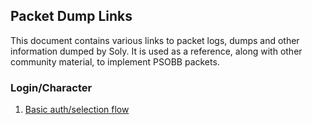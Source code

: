 ## Packet Dump Links

This document contains various links to packet logs, dumps and other information dumped by Soly. It is used as a reference, along with other community material, to implement PSOBB packets.

### Login/Character

1. [Basic auth/selection flow](https://gist.github.com/HelloKitty/7c941fd8a841fb5ac6cf8c530a8d214e)
